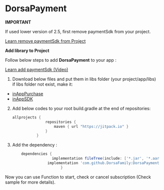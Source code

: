 
# DorsaPayment

**IMPORTANT**

If used lower version of 2.5, first remove paymentSdk from your project.

[Learn remove paymentSdk from Project](www.google.com)

**Add library to Project**

Follow below steps to add **DorsaPayment** to your app :

[Learn add paymentSdk (Video)](www.google.com)

  1. Download below files and put them in libs folder (your project/app/libs) if libs folder not exist, make it:
   - [inAppPurchase](https://github.com/DorsaFamily/DorsaPayment/raw/master/Payment/libs/inAppPurchase.aar)
   - [inAppSDK](https://github.com/DorsaFamily/DorsaPayment/raw/master/Payment/libs/inAppSDK.aar)

  2. Add below codes to your root build.gradle at the end of repositories:
     ```gradle
     allprojects {
                    repositories {
                        maven { url "https://jitpack.io" }
                    }
                }
     ```
  3. Add the dependency :
      ```gradle
          dependencies {
			            implementation fileTree(include: ['*.jar', '*.aar'], dir: 'libs')
                      implementation 'com.github.DorsaFamily:DorsaPayment:v3.0'
                            }
      ```

Now you can use Function to start, check or cancel subscription (Check sample for more details).                     

